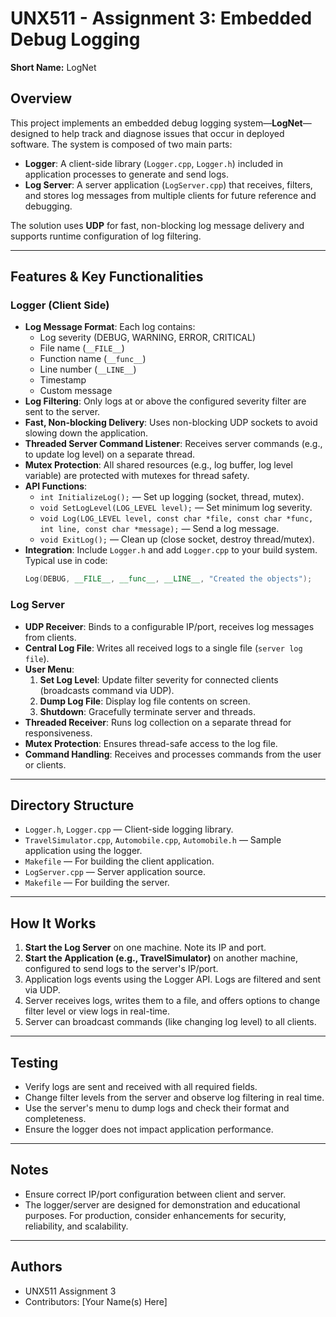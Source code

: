 # UNX511 - Assignment 3: Embedded Debug Logging

**Short Name:** LogNet

## Overview

This project implements an embedded debug logging system—**LogNet**—designed to help track and diagnose issues that occur in deployed software. The system is composed of two main parts:
- **Logger**: A client-side library (`Logger.cpp`, `Logger.h`) included in application processes to generate and send logs.
- **Log Server**: A server application (`LogServer.cpp`) that receives, filters, and stores log messages from multiple clients for future reference and debugging.

The solution uses **UDP** for fast, non-blocking log message delivery and supports runtime configuration of log filtering.

---

## Features & Key Functionalities

### Logger (Client Side)
- **Log Message Format**: Each log contains:
  - Log severity (DEBUG, WARNING, ERROR, CRITICAL)
  - File name (`__FILE__`)
  - Function name (`__func__`)
  - Line number (`__LINE__`)
  - Timestamp
  - Custom message
- **Log Filtering**: Only logs at or above the configured severity filter are sent to the server.
- **Fast, Non-blocking Delivery**: Uses non-blocking UDP sockets to avoid slowing down the application.
- **Threaded Server Command Listener**: Receives server commands (e.g., to update log level) on a separate thread.
- **Mutex Protection**: All shared resources (e.g., log buffer, log level variable) are protected with mutexes for thread safety.
- **API Functions**:
  - `int InitializeLog();` — Set up logging (socket, thread, mutex).
  - `void SetLogLevel(LOG_LEVEL level);` — Set minimum log severity.
  - `void Log(LOG_LEVEL level, const char *file, const char *func, int line, const char *message);` — Send a log message.
  - `void ExitLog();` — Clean up (close socket, destroy thread/mutex).
- **Integration**: Include `Logger.h` and add `Logger.cpp` to your build system. Typical use in code:
  ```cpp
  Log(DEBUG, __FILE__, __func__, __LINE__, "Created the objects");
  ```

### Log Server
- **UDP Receiver**: Binds to a configurable IP/port, receives log messages from clients.
- **Central Log File**: Writes all received logs to a single file (`server log file`).
- **User Menu**:
  1. **Set Log Level**: Update filter severity for connected clients (broadcasts command via UDP).
  2. **Dump Log File**: Display log file contents on screen.
  3. **Shutdown**: Gracefully terminate server and threads.
- **Threaded Receiver**: Runs log collection on a separate thread for responsiveness.
- **Mutex Protection**: Ensures thread-safe access to the log file.
- **Command Handling**: Receives and processes commands from the user or clients.

---

## Directory Structure

- `Logger.h`, `Logger.cpp` — Client-side logging library.
- `TravelSimulator.cpp`, `Automobile.cpp`, `Automobile.h` — Sample application using the logger.
- `Makefile` — For building the client application.
- `LogServer.cpp` — Server application source.
- `Makefile` — For building the server.

---

## How It Works

1. **Start the Log Server** on one machine. Note its IP and port.
2. **Start the Application (e.g., TravelSimulator)** on another machine, configured to send logs to the server's IP/port.
3. Application logs events using the Logger API. Logs are filtered and sent via UDP.
4. Server receives logs, writes them to a file, and offers options to change filter level or view logs in real-time.
5. Server can broadcast commands (like changing log level) to all clients.

---

## Testing

- Verify logs are sent and received with all required fields.
- Change filter levels from the server and observe log filtering in real time.
- Use the server's menu to dump logs and check their format and completeness.
- Ensure the logger does not impact application performance.

---

## Notes

- Ensure correct IP/port configuration between client and server.
- The logger/server are designed for demonstration and educational purposes. For production, consider enhancements for security, reliability, and scalability.

---

## Authors

- UNX511 Assignment 3
- Contributors: [Your Name(s) Here]